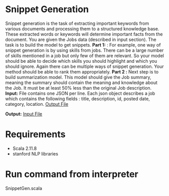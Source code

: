 # Snippet Generation
Snippet generation is the task of extracting important keywords from various documents and
processing them to a structured knowledge base. These extracted words or keywords will
determine important facts from the document. You are given the Jobs data (described in input
section). The task is to build the model to get snippets.
**Part 1:** : For example, one way of snippet generation is by using skills from jobs. There can be a
large number of skills mentioned in a job but only few of them are relevant. So your model
should be able to decide which skills you should highlight and which you should ignore. Again
there can be multiple ways of snippet generation. Your method should be able to rank them
appropriately.
**Part 2 :** Next step is to build summarization model. This model should give the Job summary,
meaning the summary should contain the meaning and knowledge about the Job. It must be at
least 50% less than the original Job description.
**Input:**
File contains one JSON per line. Each json object describes a job which contains the following
fields : title, description, id, posted date, category, location.
[Output File](https://github.com/rkota/Phenom/blob/master/src/main/resources/jobs.json)


**Output:**
[Input File](https://github.com/rkota/Phenom/blob/master/src/main/resources/jobs_summery.txt)

# Requirements

* Scala 2.11.8
* stanford NLP libraries

# Run command from interpreter
 SnippetGen.scala


